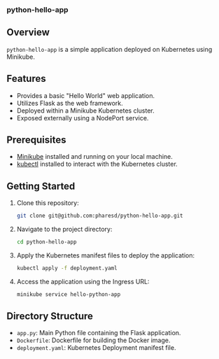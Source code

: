 ### python-hello-app

## Overview
`python-hello-app` is a simple application deployed on Kubernetes using Minikube.

## Features
- Provides a basic "Hello World" web application.
- Utilizes Flask as the web framework.
- Deployed within a Minikube Kubernetes cluster.
- Exposed externally using a NodePort service.

## Prerequisites
- [Minikube](https://minikube.sigs.k8s.io/docs/start/) installed and running on your local machine.
- [kubectl](https://kubernetes.io/docs/tasks/tools/install-kubectl/) installed to interact with the Kubernetes cluster.

## Getting Started
1. Clone this repository:

    ```bash
    git clone git@github.com:pharesd/python-hello-app.git
    ```

2. Navigate to the project directory:

    ```bash
    cd python-hello-app
    ```

3. Apply the Kubernetes manifest files to deploy the application:

    ```bash
    kubectl apply -f deployment.yaml
    ```

4. Access the application using the Ingress URL:

    ```bash
    minikube service hello-python-app
    ```

## Directory Structure
- `app.py`: Main Python file containing the Flask application.
- `Dockerfile`: Dockerfile for building the Docker image.
- `deployment.yaml`: Kubernetes Deployment manifest file.
